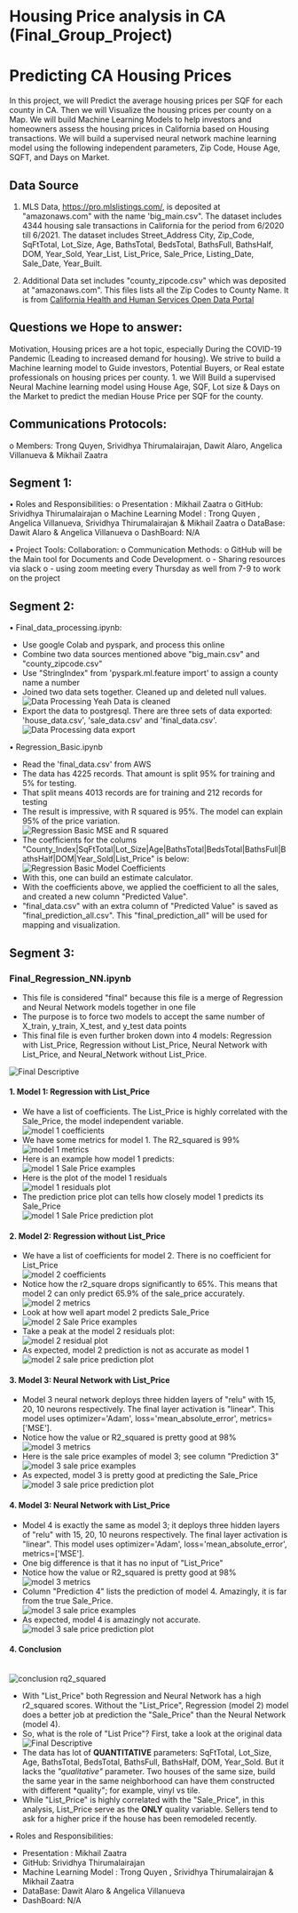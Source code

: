 # Housing Price analysis in CA (Final_Group_Project) 

# Predicting CA Housing Prices  
In this project, we will Predict the average housing prices per SQF for each county in CA. Then we will Visualize the housing prices per county on a Map. 
We will build Machine Learning Models to help investors and homeowners assess the housing prices in California based on Housing transactions. We will build a  supervised neural network machine learning model using the following independent parameters, Zip Code, House Age, SQFT, and Days on Market.



## Data Source
1) MLS Data, https://pro.mlslistings.com/, is deposited at "amazonaws.com" with the name 'big_main.csv". The dataset includes 4344 housing sale transactions in California for the period from 6/2020 till 6/2021. The dataset includes Street_Address	City, Zip_Code, SqFtTotal, Lot_Size, Age, BathsTotal, BedsTotal, BathsFull, BathsHalf, DOM, Year_Sold, Year_List, List_Price, Sale_Price, Listing_Date, Sale_Date, Year_Built. 

2) Additional Data set includes "county_zipcode.csv" which was deposited at "amazonaws.com". This files lists all the Zip Codes to County Name. It is from <a href="https://data.chhs.ca.gov/dataset/ead44d40-fd63-4f9f-950a-3b0111074de8/resource/ec32eece-7474-4488-87f0-6e91cb577458/download/covid19vaccinesbyzipcode_test.csv" target="_blank">California Health and Human Services Open Data Portal</a>

## Questions we Hope to answer:
Motivation, Housing prices are a hot topic, especially During the COVID-19 Pandemic (Leading to increased demand for housing). We strive to build a Machine learning model to Guide investors, Potential Buyers, or Real estate professionals on housing prices per county. 
    1. we Will Build a supervised Neural Machine learning model using  House Age, SQF, Lot size & Days on the Market to predict the median House Price per SQF for the county. 



## Communications Protocols:
o	Members: Trong Quyen, Srividhya Thirumalairajan, Dawit Alaro, Angelica Villanueva & Mikhail Zaatra

##    Segment 1:
• Roles and Responsibilities:
    o	Presentation : Mikhail Zaatra
    o	GitHub: Srividhya Thirumalairajan
    o	Machine Learning Model : Trong Quyen , Angelica Villanueva,  Srividhya Thirumalairajan & Mikhail Zaatra
    o	DataBase: Dawit Alaro  & Angelica Villanueva
    o	DashBoard: N/A 
    
• Project Tools: Collaboration: 
    o	Communication Methods: 
    o	GitHub will be the Main tool for Documents and Code Development. 
    o	- Sharing resources via slack
    o	- using zoom meeting every Thursday as well from 7-9 to work on the project
    
##    Segment 2:

•	Final_data_processing.ipynb:
*   Use google Colab and pyspark, and process this online
*   Combine two data sources mentioned above "big_main.csv" and "county_zipcode.csv"
*   Use "StringIndex" from 'pyspark.ml.feature import' to assign a county name a number
*   Joined two data sets together.  Cleaned up and deleted null values.<br> ![Data Processing Yeah Data is cleaned](tq_folder/images/data_processing_1.png)
*   Export the data to postgresql.  There are three sets of data exported: 'house_data.csv', 'sale_data.csv' and 'final_data.csv'.<br> ![Data Processing data export](tq_folder/images/data_processing_2.png)


•	Regression_Basic.ipynb
* 	Read the 'final_data.csv' from AWS
*   The data has 4225 records. That amount is split 95% for training and 5% for testing.
*   That split means 4013 records are for training and 212 records for testing 
*   The result is impressive, with R squared is 95%.  The model can explain 95% of the price variation.<br> ![Regression Basic MSE and R squared](tq_folder/images/Regression_Basic_1.png)
*   The coefficients for the colums "County_Index|SqFtTotal|Lot_Size|Age|BathsTotal|BedsTotal|BathsFull|BathsHalf|DOM|Year_Sold|List_Price" is below:<br> ![Regression Basic Model Coefficients](tq_folder/images/Regression_Basic_2.png)
*   With this, one can build an estimate calculator.
*   With the coefficients above, we applied the coefficient to all the sales, and created a new column "Predicted Value".
*   "final_data.csv" with an extra column of "Predicted Value" is saved as "final_prediction_all.csv". This "final_prediction_all" will be used for mapping and visualization.

##    Segment 3:

### Final_Regression_NN.ipynb
*   This file is considered "final" because this file is a merge of Regression and Neural Network models together in one file
*   The purpose is to force two models to accept the same number of X_train, y_train, X_test, and y_test data points
*   This final file is even further broken down into 4 models: Regression with List_Price, Regression without List_Price, Neural Network with List_Price, and Neural_Network without List_Price.

![Final Descriptive](Final_Project/images/1_Final_descriptive.png)

#### 1.  Model 1: Regression with List_Price
*   We have a list of coefficients. The List_Price is highly correlated with the Sale_Price, the model independent variable.
<br>![model 1 coefficients](Final_Project/images/2_model1_coefficient.png)
*   We have some metrics for model 1.  The R2_squared is 99%
<br>![model 1 metrics](Final_Project/images/3_model1_metrics.png)
*   Here is an example how model 1 predicts:
<br>![model 1 Sale Price examples](Final_Project/images/4_model1_saleprice_examples.png)
*   Here is the plot of the model 1 residuals
<br>![model 1 residuals plot](Final_Project/images/5_model1_residuals_plot.png)
*   The prediction price plot can tells how closely model 1 predicts its Sale_Price
<br>![model 1 Sale Price prediction plot](Final_Project/images/6_model1_prediction_plot.png)

#### 2.  Model 2: Regression without List_Price
*   We have a list of coefficients for model 2.  There is no coefficient for List_Price
<br>![model 2 coefficients](Final_Project/images/7_model2_coefficient.png)
*   Notice how the r2_square drops significantly to 65%. This means that model 2 can only predict 65.9% of the sale_price accurately.
<br>![model 2 metrics](Final_Project/images/8_model2_metrics.png)
*   Look at how well apart model 2 predicts Sale_Price
<br>![model 2 Sale Price examples](Final_Project/images/9_model2_saleprice_examples.png)
*   Take a peak at the model 2 residuals plot:
<br>![model 2 residual plot](Final_Project/images/10_model2_residuals_plot.png)
*   As expected, model 2 prediction is not as accurate as model 1
<br>![model 2 sale price prediction plot](Final_Project/images/11_model2_prediction_plot.png)

#### 3.  Model 3: Neural Network with List_Price
*   Model 3 neural network deploys three hidden layers of "relu" with 15, 20, 10 neurons respectively.  The final layer activation is "linear". This model uses optimizer='Adam', loss='mean_absolute_error', metrics=['MSE'].
*   Notice how the value or R2_squared is pretty good at 98%
<br>![model 3 metrics](Final_Project/images/12_model3_metrics.png)
*  Here is the sale price examples of model 3; see column "Prediction 3"
<br>![model 3 sale price examples](Final_Project/images/13_model3_saleprice_examples.png)
*   As expected, model 3 is pretty good at predicting the Sale_Price
<br>![model 3 sale price prediction plot](Final_Project/images/15_model3_prediction_plot.png)

#### 4.  Model 3: Neural Network with List_Price
*   Model 4 is exactly the same as model 3; it deploys three hidden layers of "relu" with 15, 20, 10 neurons respectively.  The final layer activation is "linear". This model uses optimizer='Adam', loss='mean_absolute_error', metrics=['MSE'].
*   One big difference is that it has no input of "List_Price"
*   Notice how the value or R2_squared is pretty good at 98%
<br>![model 3 metrics](Final_Project/images/16_model4_metrics.png)
*  Column "Prediction 4" lists the prediction of model 4.  Amazingly, it is far from the true Sale_Price.
<br>![model 3 sale price examples](Final_Project/images/17_model4_saleprice_examples.png)
*   As expected, model 4 is amazingly not accurate.
<br>![model 3 sale price prediction plot](Final_Project/images/18_model4_prediction_plot.png)

#### 4.  Conclusion
<br>![conclusion rq2_squared](Final_Project/images/20_conclusion_r2_squared.png)

*   With "List_Price" both Regression and Neural Network has a high r2_squared scores.  Without the "List_Price", Regression (model 2) model does a better job at prediction the "Sale_Price" than the Neural Network (model 4).
*   So, what is the role of "List Price"? First, take a look at the original data
<br>![Final Descriptive](Final_Project/images/1_Final_descriptive.png)
*   The data has lot of **QUANTITATIVE** parameters: SqFtTotal, Lot_Size, Age, BathsTotal, BedsTotal, BathsFull, BathsHalf, DOM, Year_Sold.  But it lacks the *"qualitative"* parameter.  Two houses of the same size, build the same year in the same neighborhood can have them constructed with different *quality"; for example, vinyl vs tile.
*   While "List_Price" is highly correlated with the "Sale_Price", in this analysis, List_Price serve as the **ONLY** quality variable.  Sellers tend to ask for a higher price if the house has been remodeled recently.

•	Roles and Responsibilities:
*   Presentation : Mikhail Zaatra
*   GitHub: Srividhya Thirumalairajan
*   Machine Learning Model : Trong Quyen , Srividhya Thirumalairajan & Mikhail Zaatra
*   DataBase: Dawit Alaro  & Angelica Villanueva
*   DashBoard: N/A 


